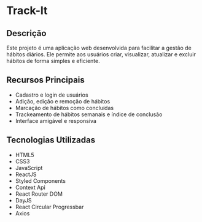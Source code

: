 # Track-It

## Descrição
Este projeto é uma aplicação web desenvolvida para facilitar a gestão de hábitos diários. Ele permite aos usuários criar, visualizar, atualizar e excluir hábitos de forma simples e eficiente.

## Recursos Principais
- Cadastro e login de usuários
- Adição, edição e remoção de hábitos
- Marcação de hábitos como concluídas
- Trackeamento de hábitos semanais e índice de conclusão
- Interface amigável e responsiva

## Tecnologias Utilizadas
- HTML5
- CSS3
- JavaScript
- ReactJS
- Styled Components
- Context Api
- React Router DOM
- DayJS
- React Circular Progressbar
- Axios



